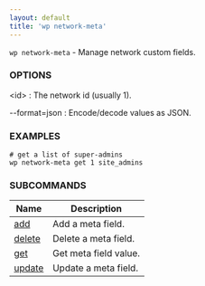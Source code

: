 ```yaml
---
layout: default
title: 'wp network-meta'
---
```


`wp network-meta` - Manage network custom fields.

### OPTIONS

&lt;id&gt;
: The network id (usually 1).

--format=json
: Encode/decode values as JSON.

### EXAMPLES

    # get a list of super-admins
    wp network-meta get 1 site_admins

### SUBCOMMANDS

<table>
	<thead>
	<tr>
		<th>Name</th>
		<th>Description</th>
	</tr>
	</thead>
	<tbody>
		<tr>
			<td><a href="/commands/network-meta/add">add</a></td>
			<td>Add a meta field.</td>
		</tr>
		<tr>
			<td><a href="/commands/network-meta/delete">delete</a></td>
			<td>Delete a meta field.</td>
		</tr>
		<tr>
			<td><a href="/commands/network-meta/get">get</a></td>
			<td>Get meta field value.</td>
		</tr>
		<tr>
			<td><a href="/commands/network-meta/update">update</a></td>
			<td>Update a meta field.</td>
		</tr>
	</tbody>
</table>
